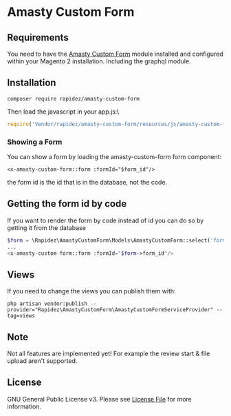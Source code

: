 # Amasty Custom Form

## Requirements

You need to have the [Amasty Custom Form](https://amasty.com/custom-form-for-magento-2.html) module installed and configured within your Magento 2 installation.
Including the graphql module.

## Installation

```
composer require rapidez/amasty-custom-form
```

Then load the javascript in your app.js:\

```javascript
require('Vendor/rapidez/amasty-custom-form/resources/js/amasty-custom-form.js')
````

### Showing a Form

You can show a form by loading the amasty-custom-form form component:

```blade
<x-amasty-custom-form::form :formId="$form_id"/>
```

the form id is the id that is in the database, not the code.

## Getting the form id by code

If you want to render the form by code instead of id you can do so by getting it from the database

```php
$form = \Rapidez\AmastyCustomForm\Models\AmastyCustomForm::select('form_id')->where('code', <form code>)->first();
...
<x-amasty-custom-form::form :formId="$form->form_id"/>
```

## Views

If you need to change the views you can publish them with:

```
php artisan vendor:publish --provider="Rapidez\AmastyCustomForm\AmastyCustomFormServiceProvider" --tag=views
```

## Note

Not all features are implemented yet! For example the review start & file upload aren't supported.

## License

GNU General Public License v3. Please see [License File](LICENSE) for more information.
